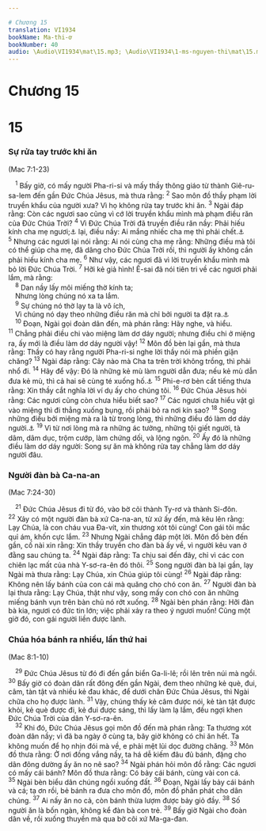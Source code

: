 ```yaml
---

# Chương 15
translation: VI1934
bookName: Ma-thi-ơ 
bookNumber: 40
audio: \Audio\VI1934\mat\15.mp3; \Audio\VI1934\1-ms-nguyen-thi\mat\15.mp3; \Audio\VI1934\2-ms-david-dong\mat\15.mp3
---
```


# Chương 15

<div class="title"><h1>15</h1><h3>Sự rửa tay trước khi ăn</h3><p>(Mac 7:1-23)</p></div>
<span class="verse mat_15_1"> <sup>1</sup> Bấy giờ, có mấy người Pha-ri-si và mấy thầy thông giáo từ thành Giê-ru-sa-lem đến gần Đức Chúa Jêsus, mà thưa rằng: </span>
<span class="verse mat_15_2"><sup>2</sup> Sao môn đồ thầy phạm lời truyền khẩu của người xưa? Vì họ không rửa tay trước khi ăn. </span>
<span class="verse mat_15_3"><sup>3</sup> Ngài đáp rằng: Còn các ngươi sao cũng vì cớ lời truyền khẩu mình mà phạm điều răn của Đức Chúa Trời? </span>
<span class="verse mat_15_4"><sup>4</sup> Vì Đức Chúa Trời đã truyền điều răn nầy: Phải hiếu kính cha mẹ ngươi;<a data-toggle="tooltip" data-placement="bottom" title="Xu 20:12; Phu 5:16">⚓</a> lại, điều nầy: Ai mắng nhiếc cha mẹ thì phải chết.<a data-toggle="tooltip" data-placement="bottom" title=" Xu 21:17; Le 20:9">⚓</a></span>
<span class="verse mat_15_5"><sup>5</sup> Nhưng các ngươi lại nói rằng: Ai nói cùng cha mẹ rằng: Những điều mà tôi có thể giúp cha mẹ, đã dâng cho Đức Chúa Trời rồi, thì người ấy không cần phải hiếu kính cha mẹ. </span>
<span class="verse mat_15_6"><sup>6</sup> Như vậy, các ngươi đã vì lời truyền khẩu mình mà bỏ lời Đức Chúa Trời. </span>
<span class="verse mat_15_7"><sup>7</sup> Hỡi kẻ giả hình! Ê-sai đã nói tiên tri về các ngươi phải lắm, mà rằng: <br/></span>
<span class="verse mat_15_8"> <sup>8</sup> Dan nầy lấy môi miếng thờ kính ta; <br/> Nhưng lòng chúng nó xa ta lắm. <br/></span>
<span class="verse mat_15_9"> <sup>9</sup> Sự chúng nó thờ lạy ta là vô ích, <br/> Vì chúng nó dạy theo những điều răn mà chỉ bởi người ta đặt ra.<a data-toggle="tooltip" data-placement="bottom" title="Es 29:13">⚓</a><br/></span>
<span class="verse mat_15_10"> <sup>10</sup> Đoạn, Ngài gọi đoàn dân đến, mà phán rằng: Hãy nghe, và hiểu. </span>
<span class="verse mat_15_11"><sup>11</sup> Chẳng phải điều chi vào miệng làm dơ dáy người; nhưng điều chi ở miệng ra, ấy mới là điều làm dơ dáy người vậy! </span>
<span class="verse mat_15_12"><sup>12</sup> Môn đồ bèn lại gần, mà thưa rằng: Thầy có hay rằng người Pha-ri-si nghe lời thầy nói mà phiền giận chăng? </span>
<span class="verse mat_15_13"><sup>13</sup> Ngài đáp rằng: Cây nào mà Cha ta trên trời không trồng, thì phải nhổ đi. </span>
<span class="verse mat_15_14"><sup>14</sup> Hãy để vậy: Đó là những kẻ mù làm người dẫn đưa; nếu kẻ mù dẫn đưa kẻ mù, thì cả hai sẽ cùng té xuống hố.<a data-toggle="tooltip" data-placement="bottom" title="Lu 6:39">⚓</a></span>
<span class="verse mat_15_15"><sup>15</sup> Phi-e-rơ bèn cất tiếng thưa rằng: Xin thầy cắt nghĩa lời ví dụ ấy cho chúng tôi. </span>
<span class="verse mat_15_16"><sup>16</sup> Đức Chúa Jêsus hỏi rằng: Các ngươi cũng còn chưa hiểu biết sao? </span>
<span class="verse mat_15_17"><sup>17</sup> Các ngươi chưa hiểu vật gì vào miệng thì đi thẳng xuống bụng, rồi phải bỏ ra nơi kín sao? </span>
<span class="verse mat_15_18"><sup>18</sup> Song những điều bởi miệng mà ra là từ trong lòng, thì những điều đó làm dơ dáy người.<a data-toggle="tooltip" data-placement="bottom" title="Mat 12:34">⚓</a></span>
<span class="verse mat_15_19"><sup>19</sup> Vì từ nơi lòng mà ra những ác tưởng, những tội giết người, tà dâm, dâm dục, trộm cướp, làm chứng dối, và lộng ngôn. </span>
<span class="verse mat_15_20"><sup>20</sup> Ấy đó là những điều làm dơ dáy người: Song sự ăn mà không rửa tay chẳng làm dơ dáy người đâu. <br/></span>
<div class="title"><h3>Người đàn bà Ca-na-an</h3><p>(Mac 7:24-30)</p></div>
<span class="verse mat_15_21"> <sup>21</sup> Đức Chúa Jêsus đi từ đó, vào bờ cõi thành Ty-rơ và thành Si-đôn. </span>
<span class="verse mat_15_22"><sup>22</sup> Xảy có một người đàn bà xứ Ca-na-an, từ xứ ấy đến, mà kêu lên rằng: Lạy Chúa, là con cháu vua Đa-vít, xin thương xót tôi cùng! Con gái tôi mắc quỉ ám, khốn cực lắm. </span>
<span class="verse mat_15_23"><sup>23</sup> Nhưng Ngài chẳng đáp một lời. Môn đồ bèn đến gần, cố nài xin rằng: Xin thầy truyền cho đàn bà ấy về, vì người kêu van ở đằng sau chúng ta. </span>
<span class="verse mat_15_24"><sup>24</sup> Ngài đáp rằng: Ta chịu sai đến đây, chỉ vì các con chiên lạc mất của nhà Y-sơ-ra-ên đó thôi. </span>
<span class="verse mat_15_25"><sup>25</sup> Song người đàn bà lại gần, lạy Ngài mà thưa rằng: Lạy Chúa, xin Chúa giúp tôi cùng! </span>
<span class="verse mat_15_26"><sup>26</sup> Ngài đáp rằng: Không nên lấy bánh của con cái mà quăng cho chó con ăn. </span>
<span class="verse mat_15_27"><sup>27</sup> Người đàn bà lại thưa rằng: Lạy Chúa, thật như vậy, song mấy con chó con ăn những miếng bánh vụn trên bàn chủ nó rớt xuống. </span>
<span class="verse mat_15_28"><sup>28</sup> Ngài bèn phán rằng: Hỡi đàn bà kia, ngươi có đức tin lớn; việc phải xảy ra theo ý ngươi muốn! Cũng một giờ đó, con gái người liền được lành. <br/></span>
<div class="title"><h3>Chúa hóa bánh ra nhiều, lần thứ hai</h3><p>(Mac 8:1-10)</p></div>
<span class="verse mat_15_29"> <sup>29</sup> Đức Chúa Jêsus từ đó đi đến gần biển Ga-li-lê; rồi lên trên núi mà ngồi. </span>
<span class="verse mat_15_30"><sup>30</sup> Bấy giờ có đoàn dân rất đông đến gần Ngài, đem theo những kẻ què, đui, câm, tàn tật và nhiều kẻ đau khác, để dưới chân Đức Chúa Jêsus, thì Ngài chữa cho họ được lành. </span>
<span class="verse mat_15_31"><sup>31</sup> Vậy, chúng thấy kẻ câm được nói, kẻ tàn tật được khỏi, kẻ què được đi, kẻ đui được sáng, thì lấy làm lạ lắm, đều ngợi khen Đức Chúa Trời của dân Y-sơ-ra-ên. <br/></span>
<span class="verse mat_15_32"> <sup>32</sup> Khi đó, Đức Chúa Jêsus gọi môn đồ đến mà phán rằng: Ta thương xót đoàn dân nầy; vì đã ba ngày ở cùng ta, bây giờ không có chi ăn hết. Ta không muốn để họ nhịn đói mà về, e phải mệt lủi dọc đường chăng. </span>
<span class="verse mat_15_33"><sup>33</sup> Môn đồ thưa rằng: Ở nơi đồng vắng nầy, ta há dễ kiếm đâu đủ bánh, đặng cho dân đông dường ấy ăn no nê sao? </span>
<span class="verse mat_15_34"><sup>34</sup> Ngài phán hỏi môn đồ rằng: Các ngươi có mấy cái bánh? Môn đồ thưa rằng: Có bảy cái bánh, cùng vài con cá. </span>
<span class="verse mat_15_35"><sup>35</sup> Ngài bèn biểu dân chúng ngồi xuống đất. </span>
<span class="verse mat_15_36"><sup>36</sup> Đoạn, Ngài lấy bảy cái bánh và cá; tạ ơn rồi, bẻ bánh ra đưa cho môn đồ, môn đồ phân phát cho dân chúng. </span>
<span class="verse mat_15_37"><sup>37</sup> Ai nấy ăn no cả, còn bánh thừa lượm được bảy giỏ đầy. </span>
<span class="verse mat_15_38"><sup>38</sup> Số người ăn là bốn ngàn, không kể đàn bà con trẻ. </span>
<span class="verse mat_15_39"><sup>39</sup> Bấy giờ Ngài cho đoàn dân về, rồi xuống thuyền mà qua bờ cõi xứ Ma-ga-đan. <br/></span>
